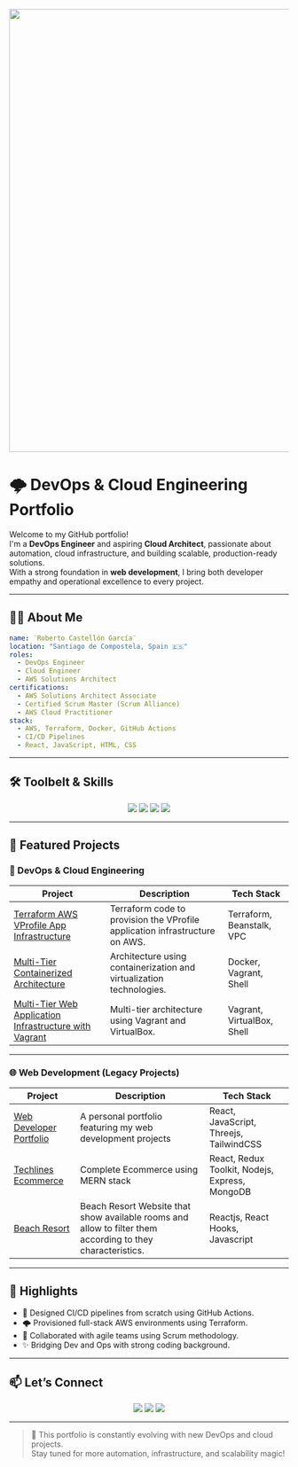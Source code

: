 

<!-- Banner o gif superior -->
<p align="center">
  <img src="https://wallpaperaccess.com/full/2648957.jpg" width="800"  />
 <!-- <img src="https://wallpaperaccess.com/full/2648957.jpg" />-->
</p>

# 🌩️ DevOps & Cloud Engineering Portfolio

Welcome to my GitHub portfolio!  
I'm a **DevOps Engineer** and aspiring **Cloud Architect**, passionate about automation, cloud infrastructure, and building scalable, production-ready solutions.  
With a strong foundation in **web development**, I bring both developer empathy and operational excellence to every project.

---

## 🧑‍🚀 About Me

```yaml
name: ¨Roberto Castellón García¨
location: "Santiago de Compostela, Spain 🇪🇸"
roles:
  - DevOps Engineer
  - Cloud Engineer
  - AWS Solutions Architect
certifications:
  - AWS Solutions Architect Associate
  - Certified Scrum Master (Scrum Alliance)
  - AWS Cloud Practitioner 
stack:
  - AWS, Terraform, Docker, GitHub Actions
  - CI/CD Pipelines
  - React, JavaScript, HTML, CSS
```

---

## 🛠️ Toolbelt & Skills

<div align="center">
  <img src="https://img.shields.io/badge/AWS-232F3E?style=for-the-badge&logo=amazonaws&logoColor=white"/>
  <img src="https://img.shields.io/badge/Terraform-7B42BC?style=for-the-badge&logo=terraform&logoColor=white"/>
  <img src="https://img.shields.io/badge/Docker-2496ED?style=for-the-badge&logo=docker&logoColor=white"/>
  <img src="https://img.shields.io/badge/GitHub%20Actions-2088FF?style=for-the-badge&logo=github-actions&logoColor=white"/>
</div>

---

## 🚀 Featured Projects

### 🧱 DevOps & Cloud Engineering

| Project | Description | Tech Stack |
|--------|-------------|------------|
| [Terraform AWS VProfile App Infrastructure](https://github.com/Roberto-1998/terraform_aws_vprofile-app) | Terraform code to provision the VProfile application infrastructure on AWS. | Terraform, Beanstalk, VPC |
| [Multi-Tier Containerized Architecture](https://github.com/Roberto-1998/multi_tier_containerization) |  Architecture using containerization and virtualization technologies. | Docker, Vagrant, Shell |
| [Multi-Tier Web Application Infrastructure with Vagrant](https://github.com/Roberto-1998/multi_tier_webapp) | Multi-tier architecture using Vagrant and VirtualBox. | Vagrant, VirtualBox, Shell |

---

### 🌐 Web Development (Legacy Projects)

| Project | Description | Tech Stack |
|--------|-------------|------------|
| [Web Developer Portfolio](https://github.com/Roberto-1998/portfolio) | A personal portfolio featuring my web development projects | React, JavaScript, Threejs, TailwindCSS |
| [Techlines Ecommerce](https://github.com/Roberto-1998/techlines) | Complete Ecommerce using MERN stack | React, Redux Toolkit, Nodejs, Express, MongoDB |
| [Beach Resort](https://github.com/Roberto-1998/beach_resort) | Beach Resort Website that show available rooms and allow to filter them according to they characteristics. | Reactjs, React Hooks, Javascript |

---

## 📸 Highlights

- 🧠 Designed CI/CD pipelines from scratch using GitHub Actions.
- 🌩️ Provisioned full-stack AWS environments using Terraform.
- 🤝 Collaborated with agile teams using Scrum methodology.
- ✨ Bridging Dev and Ops with strong coding background.

---

## 📫 Let’s Connect

<p align="center">
  <a href="https://linkedin.com/in/yourusername"><img src="https://img.shields.io/badge/LinkedIn-blue?style=for-the-badge&logo=linkedin"/></a>
  <a href="mailto:youremail@example.com"><img src="https://img.shields.io/badge/Email-D14836?style=for-the-badge&logo=gmail&logoColor=white"/></a>
  <a href="https://github.com/yourusername"><img src="https://img.shields.io/badge/GitHub-100000?style=for-the-badge&logo=github&logoColor=white"/></a>
</p>

---

> 🔄 This portfolio is constantly evolving with new DevOps and cloud projects.  
> Stay tuned for more automation, infrastructure, and scalability magic!
